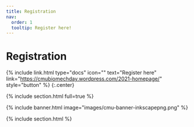 ```yaml
---
title: Registration
nav:
  order: 1
  tooltip: Register here!
---
```


# <i class="fas fa-microscope"></i>Registration

{%
  include link.html
  type="docs"
  icon=""
  text="Register here"
  link="https://cmubiomechday.wordpress.com/2021-homepage/"
  style="button"
%}
{:.center}

{% include section.html full=true %}

{% include banner.html image="images/cmu-banner-inkscapepng.png" %}

{% include section.html %}

<!-- {%
  include feature.html
  image="images/icon-register.png"
  link="registration/"
%}
{:.center} -->
